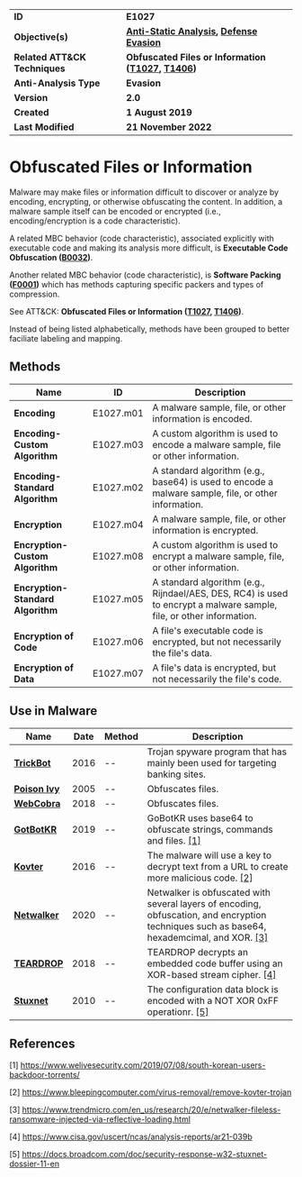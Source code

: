 <table>
<tr>
<td><b>ID</b></td>
<td><b>E1027</b></td>
</tr>
<tr>
<td><b>Objective(s)</b></td>
<td><b><a href="../anti-static-analysis">Anti-Static Analysis</a>, <a href="../defense-evasion">Defense Evasion</a></b></td>
</tr>
<tr>
<td><b>Related ATT&CK Techniques</b></td>
<td><b>Obfuscated Files or Information (<a href="https://attack.mitre.org/techniques/T1027/">T1027</a>, <a href="https://attack.mitre.org/techniques/T1406/">T1406</a>)</b></td>
</tr>
<tr>
<td><b>Anti-Analysis Type</b></td>
<td><b>Evasion</b></td>
</tr>
<tr>
<td><b>Version</b></td>
<td><b>2.0</b></td>
</tr>
<tr>
<td><b>Created</b></td>
<td><b>1 August 2019</b></td>
</tr>
<tr>
<td><b>Last Modified</b></td>
<td><b>21 November 2022</b></td>
</tr>
</table>


# Obfuscated Files or Information

Malware may make files or information difficult to discover or analyze by encoding, encrypting, or otherwise obfuscating the content. In addition, a malware sample itself can be encoded or encrypted (i.e., encoding/encryption is a code characteristic).

A related MBC behavior (code characteristic), associated explicitly with executable code and making its analysis more difficult, is **Executable Code Obfuscation ([B0032](../anti-static-analysis/executable-code-obfuscation.md))**.

Another related MBC behavior (code characteristic), is **Software Packing ([F0001](../anti-static-analysis/software-packing.md))** which has methods capturing specific packers and types of compression.

See ATT&CK: **Obfuscated Files or Information ([T1027](https://attack.mitre.org/techniques/T1027/), [T1406](https://attack.mitre.org/techniques/T1406/))**.

Instead of being listed alphabetically, methods have been grouped to better faciliate labeling and mapping.

## Methods

|Name|ID|Description|
|---|---|---|
|**Encoding**|E1027.m01|A malware sample, file, or other information is encoded.|
|**Encoding-Custom Algorithm**|E1027.m03|A custom algorithm is used to encode a malware sample, file or other information.|
|**Encoding-Standard Algorithm**|E1027.m02|A standard algorithm (e.g., base64) is used to encode a malware sample, file, or other information.|
|**Encryption**|E1027.m04|A malware sample, file, or other information is encrypted.|
|**Encryption-Custom Algorithm**|E1027.m08|A custom algorithm is used to encrypt a malware sample, file, or other information.|
|**Encryption-Standard Algorithm**|E1027.m05|A standard algorithm (e.g., Rijndael/AES, DES, RC4) is used to encrypt a malware sample, file, or other information.|
|**Encryption of Code**|E1027.m06|A file's executable code is encrypted, but not necessarily the file's data.|
|**Encryption of Data**|E1027.m07|A file's data is encrypted, but not necessarily the file's code.|


## Use in Malware

|Name|Date|Method|Description|
|---|---|---|---|
|[**TrickBot**](../xample-malware/trickbot.md)|2016|--|Trojan spyware program that has mainly been used for targeting banking sites.|
|[**Poison Ivy**](../xample-malware/poison-ivy.md)|2005|--|Obfuscates files.|
|[**WebCobra**](../xample-malware/webcobra.md)|2018|--|Obfuscates files.|
|[**GotBotKR**](../xample-malware/gobotkr.md)|2019|--|GoBotKR uses base64 to obfuscate strings, commands and files. [[1]](#1)|
|[**Kovter**](../xample-malware/kovter.md)|2016|--|The malware will use a key to decrypt text from a URL to create more malicious code. [[2]](#2)|
|[**Netwalker**](../xample-malware/netwalker.md)|2020|--|Netwalker is obfuscated with several layers of encoding, obfuscation, and encryption techniques such as base64, hexademcimal, and XOR. [[3]](#3)|
|[**TEARDROP**](../xample-malware/teardrop.md)|2018|--|TEARDROP decrypts an embedded code buffer using an XOR-based stream cipher. [[4]](#4)|
|[**Stuxnet**](../xample-malware/stuxnet.md)|2010|--|The configuration data block is encoded with a NOT XOR 0xFF operationr. [[5]](#5)|

## References

<a name="1">[1]</a> https://www.welivesecurity.com/2019/07/08/south-korean-users-backdoor-torrents/

<a name="2">[2]</a> https://www.bleepingcomputer.com/virus-removal/remove-kovter-trojan

<a name="3">[3]</a> https://www.trendmicro.com/en_us/research/20/e/netwalker-fileless-ransomware-injected-via-reflective-loading.html

<a name="4">[4]</a> https://www.cisa.gov/uscert/ncas/analysis-reports/ar21-039b

<a name="5">[5]</a> https://docs.broadcom.com/doc/security-response-w32-stuxnet-dossier-11-en